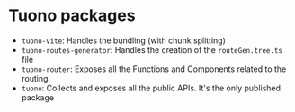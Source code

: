 # Tuono packages

- `tuono-vite`: Handles the bundling (with chunk splitting)
- `tuono-routes-generator`: Handles the creation of the `routeGen.tree.ts` file
- `tuono-router`: Exposes all the Functions and Components related to the routing
- `tuono`: Collects and exposes all the public APIs. It's the only published package
